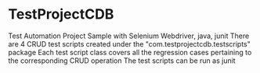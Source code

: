 # TestProjectCDB
Test Automation Project Sample with Selenium Webdriver, java, junit
There are 4 CRUD test scripts created under the "com.testprojectcdb.testscripts" package 
Each test script class covers all the regression cases pertaining to the corresponding CRUD operation
The test scripts can be run as junit
